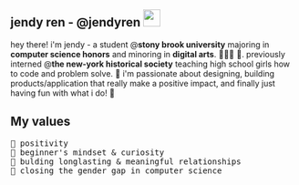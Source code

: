## jendy ren - @jendyren <img src="https://raw.githubusercontent.com/MartinHeinz/MartinHeinz/master/wave.gif" width="30px">

hey there! i'm jendy - a student @**stony brook university** majoring in **computer science honors** and minoring in **digital arts**. 👩🏻‍💻 🎨. previously interned @**the new-york historical society** teaching high school girls how to code and problem solve. 🌟  i'm passionate about designing, building products/application that really make a positive impact, and finally just having fun with what i do! 👏

## My values
<pre>
💫 positivity
🍏 beginner's mindset & curiosity
💖 bulding longlasting & meaningful relationships
🙌 closing the gender gap in computer science
</pre>





